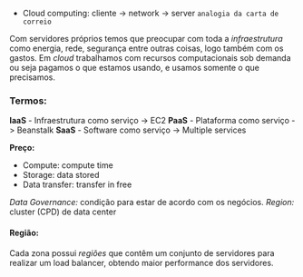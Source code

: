 + Cloud computing: cliente -> network -> server `analogia da carta de correio`

Com servidores próprios temos que preocupar com toda a *infraestrutura* como energia, rede, segurança entre outras coisas, logo também com os gastos.
Em *cloud* trabalhamos com recursos computacionais sob demanda ou seja pagamos o que estamos usando, e usamos somente o que precisamos.

### Termos:
**IaaS** - Infraestrutura como serviço -> EC2
**PaaS** - Plataforma como serviço -> Beanstalk
**SaaS** - Software como serviço -> Multiple services

**Preço:**
+ Compute: compute time
+ Storage: data stored
+ Data transfer: transfer in free

*Data Governance:* condição para estar de acordo com os negócios.
*Region:* cluster (CPD) de data center

#### Região:
Cada zona possui *regiões* que contêm um conjunto de servidores para realizar um load balancer, obtendo maior performance dos servidores.